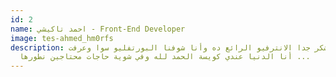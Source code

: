 ```yaml
---
id: 2
name: احمد تاكيشي - Front-End Developer
image: tes-ahmed_hm0rfs
description: أنا متشكر جدا الانترفيو الرائع ده وأنا شوفنا البورتفليو سوا وعرفت
  أنا الدنيا عندي كويسة الحمد لله وفي شوية حاجات محتاجين نطورها ...
---
```

